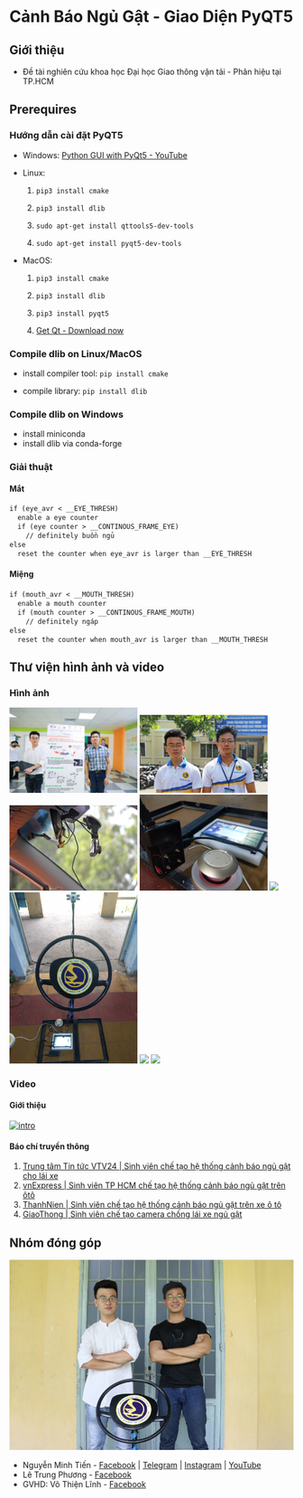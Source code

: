 # Cảnh Báo Ngủ Gật - Giao Diện PyQT5

## Giới thiệu

- Đề tài nghiên cứu khoa học Đại học Giao thông vận tải - Phân hiệu tại TP.HCM

## Prerequires

### Hướng dẫn cài đặt PyQT5

- Windows: [Python GUI with PyQt5 - YouTube](https://www.youtube.com/watch?v=ksW59gYEl6Q)

- Linux:
  
  1. `pip3 install cmake`
  
  2. `pip3 install dlib`
  
  3. `sudo apt-get install qttools5-dev-tools`
  
  4. `sudo apt-get install pyqt5-dev-tools`

- MacOS:
  
  1. `pip3 install cmake`
  
  2. `pip3 install dlib`
  
  3. `pip3 install pyqt5`
  
  4. [Get Qt - Download now](https://www.qt.io/download)

### Compile dlib on Linux/MacOS

- install compiler tool: `pip install cmake`

- compile library: `pip install dlib`

### Compile dlib on Windows

- install miniconda
- install dlib via conda-forge

### Giải thuật
#### Mắt
```
if (eye_avr < __EYE_THRESH)
  enable a eye counter
  if (eye counter > __CONTINOUS_FRAME_EYE)
    // definitely buồn ngủ
else
  reset the counter when eye_avr is larger than __EYE_THRESH
```
#### Miệng
```
if (mouth_avr < __MOUTH_THRESH)
  enable a mouth counter
  if (mouth counter > __CONTINOUS_FRAME_MOUTH)
    // definitely ngáp
else
  reset the counter when mouth_avr is larger than __MOUTH_THRESH
```
## Thư viện hình ảnh và video

### Hình ảnh

<img src="resources/img/FB_IMG_1572273188953.jpg" width="45%"></img>
<img src="resources/img/anh2-1568589631-width1000height609.jpg" width="45%"></img>
<img src="resources/img/anh3-1568589689-width1000height667.jpg" width="45%"></img>
<img src="resources/img/IMAG0014.jpg" width="45%"></img>
<img src="resources/img/IMAG0020.jpg" width="45%"></img>
<img src="resources/img/IMAG0021.jpg" width="45%"></img>
<img src="resources/img/IMG_20191026_125626.jpg" width="45%"></img>
<img src="resources/img/IMG_20191026_150850.jpg" width="45%"></img>

### Video

#### Giới thiệu

[<img src="http://img.youtube.com/vi/6vOgE5Ps3GM/0.jpg" title="" alt="intro" data-align="center">](http://www.youtube.com/watch?v=6vOgE5Ps3GM "intro 2019")

#### Báo chí truyền thông 
1. [Trung tâm Tin tức VTV24 | Sinh viên chế tạo hệ thống cảnh báo ngủ gật cho lái xe](https://www.facebook.com/223790994475363/videos/932651280460774)
2. [vnExpress | Sinh viên TP HCM chế tạo hệ thống cảnh báo ngủ gật trên ôtô](https://video.vnexpress.net/tin-tuc/cuoc-song-4-0/sinh-vien-tp-hcm-che-tao-he-thong-canh-bao-ngu-gat-tren-oto-3967151.html)
3. [ThanhNien | Sinh viên chế tạo hệ thống cảnh báo ngủ gật trên xe ô tô](https://thanhnien.vn/video/phong-su/sinh-vien-che-tao-he-thong-canh-bao-ngu-gat-tren-xe-o-to-154921v.html)
4. [GiaoThong | Sinh viên chế tạo camera chống lái xe ngủ gật](https://www.baogiaothong.vn/sinh-vien-che-tao-camera-chong-lai-xe-ngu-gat-d434832.html)

## Nhóm đóng góp

![](resources/img/received_2190633984561144.png)

- Nguyễn Minh Tiến - [Facebook](https://www.facebook.com/spiderock98) | [Telegram](https://t.me/spiderock98) | [Instagram](https://www.instagram.com/spiderock98/) | [YouTube](https://www.youtube.com/channel/UCKtd98ra9ovo2HW4_UFC9Cw/videos)
- Lê Trung Phương - [Facebook](https://www.facebook.com/le.phuong.ltp)
- GVHD: Võ Thiện Lĩnh - [Facebook](https://www.facebook.com/MR.DUACHUOT)
